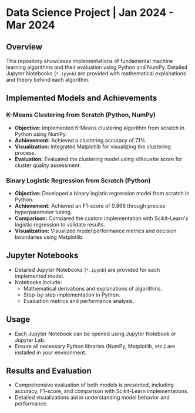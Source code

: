 # Data Science Project | Jan 2024 - Mar 2024

## Overview
This repository showcases implementations of fundamental machine learning algorithms and their evaluation using Python and NumPy. Detailed Jupyter Notebooks (`*.ipynb`) are provided with mathematical explanations and theory behind each algorithm.

## Implemented Models and Achievements

### K-Means Clustering from Scratch (Python, NumPy)
- **Objective:** Implemented K-Means clustering algorithm from scratch in Python using NumPy.
- **Achievement:** Achieved a clustering accuracy of 71%.
- **Visualization:** Integrated Matplotlib for visualizing the clustering process.
- **Evaluation:** Evaluated the clustering model using silhouette score for cluster quality assessment.

### Binary Logistic Regression from Scratch (Python)
- **Objective:** Developed a binary logistic regression model from scratch in Python.
- **Achievement:** Achieved an F1-score of 0.866 through precise hyperparameter tuning.
- **Comparison:** Compared the custom implementation with Scikit-Learn's logistic regression to validate results.
- **Visualization:** Visualized model performance metrics and decision boundaries using Matplotlib.

## Jupyter Notebooks
- Detailed Jupyter Notebooks (`*.ipynb`) are provided for each implemented model.
- Notebooks include:
  - Mathematical derivations and explanations of algorithms.
  - Step-by-step implementation in Python.
  - Evaluation metrics and performance analysis.

## Usage
- Each Jupyter Notebook can be opened using Jupyter Notebook or Jupyter Lab.
- Ensure all necessary Python libraries (NumPy, Matplotlib, etc.) are installed in your environment.

## Results and Evaluation
- Comprehensive evaluation of both models is presented, including accuracy, F1-score, and comparison with Scikit-Learn implementations.
- Detailed visualizations aid in understanding model behavior and performance.
